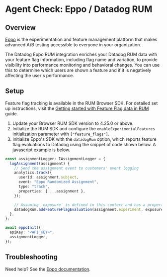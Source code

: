 # Agent Check: Eppo / Datadog RUM

## Overview

[Eppo][1] is the experimentation and feature management platform that makes advanced A/B testing accessible to everyone in your organization.

The Datadog Eppo RUM integration enriches your Datadog RUM data with your feature flag information, including flag name and variation, to provide visibility into performance monitoring and behavioral changes. You can use this to determine which users are shown a feature and if it is negatively affecting the user's performance.

## Setup

Feature flag tracking is available in the RUM Browser SDK. For detailed set up instructions, visit the [Getting started with Feature Flag data in RUM][2] guide.

1. Update your Browser RUM SDK version to 4.25.0 or above.
2. Initialize the RUM SDK and configure the `enableExperimentalFeatures` initialization parameter with `["feature_flags"]`.
3. Initialize Eppo's SDK with the `datadogRum` option, which reports feature flag evaluations to Datadog using the snippet of code shown below. A javascript example is below.

```typescript
const assignmentLogger: IAssignmentLogger = {
  logAssignment(assignment) {
    // Send the assignment event to customers' event logging
    analytics.track({
      userId: assignment.subject,
      event: "Eppo Randomized Assignment",
      type: "track",
      properties: { ...assignment },
    });

    // Assuming `exposure` is defined in this context and has a property `variation`
    datadogRum.addFeatureFlagEvaluation(assignment.experiment, exposure.variation);
  },
};

await eppoInit({
  apiKey: "<API_KEY>",
  assignmentLogger,
});
```

## Troubleshooting

Need help? See the [Eppo documentation][3].

[1]: https://www.geteppo.com/
[2]: https://docs.datadoghq.com/real_user_monitoring/guide/setup-feature-flag-data-collection/
[3]: https://docs.geteppo.com/sdks/datadog